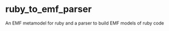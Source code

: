ruby_to_emf_parser
==================

An EMF metamodel for ruby and a parser to build EMF models of ruby code
